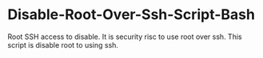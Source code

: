 # Disable-Root-Over-Ssh-Script-Bash
Root SSH access to disable. It is security risc to use root over ssh. This script is disable root to using ssh. 
